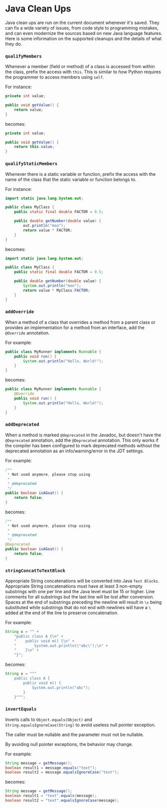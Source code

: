 # Java Clean Ups

Java clean ups are run on the current document whenever it's saved.
They can fix a wide variety of issues, from code style to programming mistakes,
and can even modernize the sources based on new Java language features.
Here is some information on the supported cleanups and the details of what they do.

### `qualifyMembers`

Whenever a member (field or method) of a class is accessed from within the class,
prefix the access with `this`.
This is similar to how Python requires the programmer to access members using `self`.

For instance:

```java
private int value;

public void getValue() {
	return value;
}
```

becomes:

```java
private int value;

public void getValue() {
	return this.value;
}
```

### `qualifyStaticMembers`

Whenever there is a static variable or function, prefix the access with the name of the class that the static variable or function belongs to.

For instance:

```java
import static java.lang.System.out;

public class MyClass {
	public static final double FACTOR = 0.5;

	public double getNumber(double value) {
		out.println("moo");
		return value * FACTOR;
	}
}
```

becomes:

```java
import static java.lang.System.out;

public class MyClass {
	public static final double FACTOR = 0.5;

	public double getNumber(double value) {
		System.out.println("moo");
		return value * MyClass.FACTOR;
	}
}
```

### `addOverride`

When a method of a class that overrides a method from a parent class or provides an implementation for a method from an interface, add the `@Override` annotation.

For example:

```java
public class MyRunner implements Runnable {
	public void run() {
		System.out.println("Hello, World!");
	}
}
```

becomes:

```java
public class MyRunner implements Runnable {
	@Override
	public void run() {
		System.out.println("Hello, World!");
	}
}
```

### `addDeprecated`

When a method is marked `@deprecated` in the Javadoc, but doesn't have the `@Deprecated` annotation, add the `@Deprecated` annotation.
This only works if the compiler has been configured to mark deprecated methods without the deprecated annotation
as an info/warning/error in the JDT settings.

For example:

```java
/**
 * Not used anymore, please stop using.
 *
 * @deprecated
 */
public boolean isAGoat() {
	return false;
}
```

becomes:

```java
/**
 * Not used anymore, please stop using.
 *
 * @deprecated
 */
@Deprecated
public boolean isAGoat() {
	return false;
}
```

### `stringConcatToTextBlock`

Appropriate String concatenations will be converted into Java `Text Blocks`. Appropriate String concatenations must have at least 3 non-empty substrings with one per line and the Java level must be 15 or higher. Line comments for all substrings but the last line will be lost after conversion. Spaces at the end of substrings preceding the newline will result in `\s` being substituted while substrings that do not end with newlines will have a `\` added at the end of the line to preserve concatenation.

For example:

```java
String x = "" +
	"public class A {\n" +
	"    public void m() {\n" +
	"        System.out.println(\"abc\");\n" +
	"    }\n" +
	"}";
```

becomes:

```java
String x = """
	public class A {
		public void m() {
			System.out.println("abc");
		}
	}""";
```

### `invertEquals`

Inverts calls to `Object.equals(Object)` and `String.equalsIgnoreCase(String)` to avoid useless null pointer exception.

The caller must be nullable and the parameter must not be nullable.

By avoiding null pointer exceptions, the behavior may change.

For example:

```java
String message = getMessage();
boolean result1 = message.equals("text");
boolean result2 = message.equalsIgnoreCase("text");
```

becomes:

```java
String message = getMessage();
boolean result1 = "text".equals(message);
boolean result2 = "text".equalsIgnoreCase(message);
```